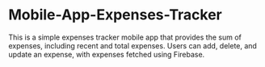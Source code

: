 # Mobile-App-Expenses-Tracker
This is a simple expenses tracker mobile app that provides the sum of expenses, including recent and total expenses. Users can add, delete, and update an expense, with expenses fetched using Firebase.
